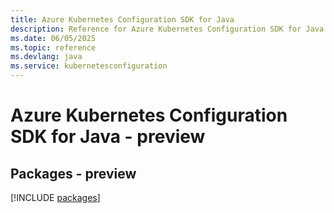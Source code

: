 ```yaml
---
title: Azure Kubernetes Configuration SDK for Java
description: Reference for Azure Kubernetes Configuration SDK for Java
ms.date: 06/05/2025
ms.topic: reference
ms.devlang: java
ms.service: kubernetesconfiguration
---
```

# Azure Kubernetes Configuration SDK for Java - preview
## Packages - preview
[!INCLUDE [packages](kubernetes-configuration-index.md)]